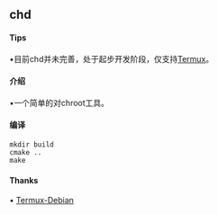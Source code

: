 ## chd

#### Tips

  •目前chd并未完善，处于起步开发阶段，仅支持[Termux](https://github.com/termux)。


#### 介绍

 •一个简单的对chroot工具。

#### 编译

  ```
  mkdir build
  cmake ..
  make
  ```


#### Thanks
  
  • [Termux-Debian](https://gitee.com/mo2/Termux-Debian)
